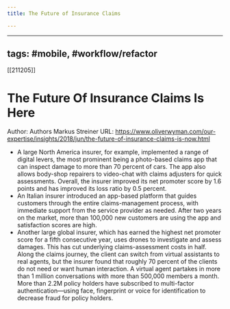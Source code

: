 ```yaml
---
title: The Future of Insurance Claims

---
```


<hr>
<h2 id="tags-mobile-workflowrefactor">tags: #mobile, #workflow/refactor</h2>
<p>[[211205]]</p><h1 id="the-future-of-insurance-claims-is-here">The Future Of Insurance Claims Is Here</h1>
<p>Author: Authors Markus Streiner
URL: <a href="https://www.oliverwyman.com/our-expertise/insights/2018/jun/the-future-of-insurance-claims-is-now.html">https://www.oliverwyman.com/our-expertise/insights/2018/jun/the-future-of-insurance-claims-is-now.html</a></p><ul>
<li>A large North America insurer, for example, implemented a range of digital levers, the most prominent being a photo-based claims app that can inspect damage to more than 70 percent of cars. The app also allows body-shop repairers to video-chat with claims adjusters for quick assessments. Overall, the insurer improved its net promoter score by 1.6 points and has improved its loss ratio by 0.5 percent.</li>
<li>An Italian insurer introduced an app-based platform that guides customers through the entire claims-management process, with immediate support from the service provider as needed. After two years on the market, more than 100,000 new customers are using the app and satisfaction scores are high.</li>
<li>Another large global insurer, which has earned the highest net promoter score for a fifth consecutive year, uses drones to investigate and assess damages. This has cut underlying claims-assessment costs in half. Along the claims journey, the client can switch from virtual assistants to real agents, but the insurer found that roughly 70 percent of the clients do not need or want human interaction. A virtual agent partakes in more than 1 million conversations with more than 500,000 members a month. More than 2.2M policy holders have subscribed to multi-factor authentication—using face, fingerprint or voice for identification to decrease fraud for policy holders.</li>
</ul>

